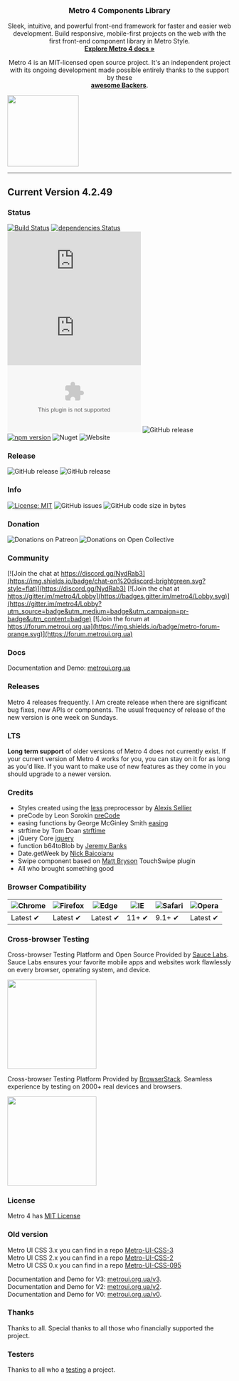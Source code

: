 <p align="center">
  <a href="https://metroui.org.ua/v4/">
    <img src="https://metroui.org.ua/images/logo4.png" alt="">
  </a>

  <h3 align="center">Metro 4 Components Library</h3>
</p>

<p align="center">
    Sleek, intuitive, and powerful front-end framework for faster and easier web development.
 Build responsive, mobile-first projects on the web with the first front-end component library in Metro Style.
    <br>
    <a href="https://metroui.org.ua/"><strong>Explore Metro 4 docs »</strong></a>
</p>

<p align="center">
Metro 4 is an MIT-licensed open source project. 
It's an independent project with its ongoing development made possible entirely thanks to the support by these
<br>
<a href="https://github.com/olton/Metro-UI-CSS/blob/master/BACKERS.md"><strong>awesome Backers</strong></a>.
</p>
<a href="https://www.patreon.com/metroui">
	<img src="https://c5.patreon.com/external/logo/become_a_patron_button@2x.png" width="160">
</a>
<br>
<hr>
 
## Current Version 4.2.49

### Status
[![Build Status](https://travis-ci.org/olton/Metro-UI-CSS.svg?branch=master)](https://travis-ci.org/olton/Metro-UI-CSS)
[![dependencies Status](https://david-dm.org/olton/Metro-UI-CSS/status.svg)](https://david-dm.org/olton/Metro-UI-CSS)
[![CSS gzip size](http://img.badgesize.io/olton/Metro-UI-CSS/master/build/css/metro-all.min.css?compression=gzip&label=CSS+gzip)](https://github.com/olton/Metro-UI-CSS/blob/master/build/css/metro-all.min.css)
[![JS gzip size](http://img.badgesize.io/olton/Metro-UI-CSS/master/build/js/metro.min.js?compression=gzip&label=JS+gzip)](https://github.com/olton/Metro-UI-CSS/blob/master/build/js/metro.min.js)
[![Icons gzip size](http://img.badgesize.io/olton/Metro-UI-CSS/master/build/mif/metro.woff?compression=gzip&label=Icons+gzip)](https://github.com/olton/Metro-UI-CSS/tree/master/build/mif)
![GitHub release](https://img.shields.io/github/release/olton/Metro-UI-CSS.svg?color=darklime)
[![npm version](https://badge.fury.io/js/metro4.svg)](https://badge.fury.io/js/metro4)
![Nuget](https://img.shields.io/nuget/v/Metro4.svg?color=darklime)
![Website](https://img.shields.io/website/https/metroui.org.ua.svg)

### Release
![GitHub release](https://img.shields.io/github/v/release/olton/Metro-UI-CSS)
![GitHub release](https://img.shields.io/github/v/release/olton/Metro-UI-CSS?include_prereleases&label=pre-release)

###  Info
[![License: MIT](https://img.shields.io/badge/License-MIT-blue.svg?style=flat)](https://github.com/olton/Metro-UI-CSS/blob/master/LICENSE)
![GitHub issues](https://img.shields.io/github/issues-raw/olton/Metro-UI-CSS.svg)
![GitHub code size in bytes](https://img.shields.io/github/languages/code-size/olton/Metro-UI-CSS.svg)

### Donation

![Donations on Patreon](https://img.shields.io/badge/Patreon-$119-red.svg)
![Donations on Open Collective](https://img.shields.io/badge/OpenCollective-$0-darklime.svg)

### Community

[![Join the chat at https://discord.gg/NydRab3](https://img.shields.io/badge/chat-on%20discord-brightgreen.svg?style=flat)](https://discord.gg/NydRab3)
[![Join the chat at https://gitter.im/metro4/Lobby](https://badges.gitter.im/metro4/Lobby.svg)](https://gitter.im/metro4/Lobby?utm_source=badge&utm_medium=badge&utm_campaign=pr-badge&utm_content=badge)
[![Join the forum at https://forum.metroui.org.ua](https://img.shields.io/badge/metro-forum-orange.svg)](https://forum.metroui.org.ua)


### Docs

 Documentation and Demo: [metroui.org.ua](https://metroui.org.ua/)   

### Releases

Metro 4 releases frequently. I Am create release when there are significant bug fixes, new APIs or components.
The usual frequency of release of the new version is one week on Sundays.

### LTS
**Long term support** of older versions of Metro 4 does not currently exist. 
If your current version of Metro 4 works for you, you can stay on it for as long as you'd like. 
If you want to make use of new features as they come in you should upgrade to a newer version.

### Credits
- Styles created using the [less](http://lesscss.org) preprocessor by  [Alexis Sellier](https://github.com/cloudhead)
- preCode by Leon Sorokin [preCode](https://github.com/leeoniya/preCode.js)
- easing functions by George McGinley Smith [easing](http://gsgd.co.uk/sandbox/jquery/easing/)
- strftime by Tom Doan [strftime](https://github.com/thdoan/strftime)
- jQuery Core [jquery](https://jquery.com/)
- function b64toBlob by [Jeremy Banks](http://stackoverflow.com/users/1114/jeremy-banks)
- Date.getWeek by [Nick Baicoianu](http://www.epoch-calendar.com)
- Swipe component based on [Matt Bryson](https://github.com/mattbryson/TouchSwipe-Jquery-Plugin)  TouchSwipe plugin
- All who brought something good 

### Browser Compatibility
![Chrome](https://raw.github.com/alrra/browser-logos/master/src/chrome/chrome_48x48.png) | ![Firefox](https://raw.github.com/alrra/browser-logos/master/src/firefox/firefox_48x48.png) | ![Edge](https://raw.github.com/alrra/browser-logos/master/src/edge/edge_48x48.png) | ![IE](https://raw.github.com/alrra/browser-logos/master/src/archive/internet-explorer_9-11/internet-explorer_9-11_48x48.png) | ![Safari](https://raw.github.com/alrra/browser-logos/master/src/safari/safari_48x48.png) | ![Opera](https://raw.github.com/alrra/browser-logos/master/src/opera/opera_48x48.png)
--- | --- | --- | --- | --- | --- |
Latest ✔ | Latest ✔ | Latest ✔ | 11+ ✔ | 9.1+ ✔ | Latest ✔ |

### Cross-browser Testing
Cross-browser Testing Platform and Open Source Provided by [Sauce Labs](https://saucelabs.com).
Sauce Labs ensures your favorite mobile apps and websites work flawlessly on every browser, operating system, and device.
<p>
<a href="https://saucelabs.com"><img src="https://metroui.org.ua/images/Sauce-Labs_Horiz_Red-Grey_RGB_200x28.png" width="200"></a>
</p>

Cross-browser Testing Platform Provided by [BrowserStack](https://www.browserstack.com/).
Seamless experience by testing on 2000+ real devices and browsers.
<p>
<a href="https://www.browserstack.com/"><img src="https://metroui.org.ua/images/Browserstack-logo.svg" width="200"></a>
</p>

### License
Metro 4 has [MIT License](https://github.com/olton/Metro-UI-CSS/blob/master/LICENSE)

### Old version
Metro UI CSS 3.x you can find in a repo [Metro-UI-CSS-3](https://github.com/olton/Metro-UI-CSS-3)     
Metro UI CSS 2.x you can find in a repo [Metro-UI-CSS-2](https://github.com/olton/Metro-UI-CSS-2)     
Metro UI CSS 0.x you can find in a repo [Metro-UI-CSS-095](https://github.com/olton/Metro-UI-CSS-095) 

 Documentation and Demo for V3: [metroui.org.ua/v3](https://metroui.org.ua/v3/).   
 Documentation and Demo for V2: [metroui.org.ua/v2](https://metroui.org.ua/v2/).   
 Documentation and Demo for V0: [metroui.org.ua/v0](https://metroui.org.ua/v0/).   

### Thanks
Thanks to all. Special thanks to all those who financially supported the project.    

### Testers
Thanks to all who a [testing](https://github.com/olton/Metro-UI-CSS/blob/master/TESTERS.md) a project. 

